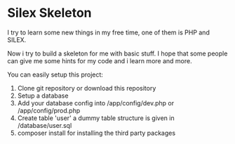 # Silex Skeleton

I try to learn some new things in my free time, one of them is PHP and SILEX. 

Now i try to build a skeleton for me with basic stuff. I hope that some people can give me some hints for my code and i learn more and more.

You can easily setup this project:
1. Clone git repository or download this repository
2. Setup a database
3. Add your database config into /app/config/dev.php or /app/config/prod.php
4. Create table 'user' a dummy table structure is given in /database/user.sql
5. composer install for installing the third party packages

